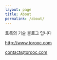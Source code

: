 ```yaml
---
layout: page
title: About
permalink: /about/
---
```


토룩의 기술 블로그 입니다

<http://www.torooc.com>

[contact@torooc.com](mailto:contact@torooc.com)
